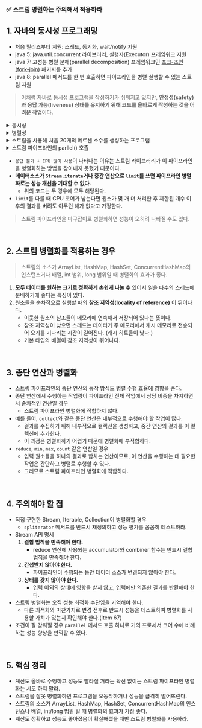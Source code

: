 ### ✅ 스트림 병렬화는 주의해서 적용하라

## 1. 자바의 동시성 프로그래밍

- 처음 릴리즈부터 지원: 스레드, 동기화, wait/notify 지원
- java 5: java.util.concurrent 라이브러리, 실행자(Executor) 프레임워크 지원
- java 7: 고성능 병렬 분해(parallel decomposition) 프레임워크인 [포크-조인(fork-join)](https://upcurvewave.tistory.com/653) 패키지를 추가
- java 8: parallel 메서드를 한 번 호출하면 파이프라인을 병렬 실행할 수 있는 스트림 지원
> 이처럼 자바로 동시성 프로그램을 작성하기가 쉬워지고 있지만, **안정성(safety)과 응답 가능(liveness) 상태를 유지하기 위해 코드를 올바르게 작성하는 것을 어려운 작업**이다.

<details>
    <summary>동시성</summary>
<div markdown="1">

- 싱글 코어에서 멀티스레드를 동작시키기 위한 방식으로, 멀티 태스킹을 위해 **여러 개의 스레드가 번갈아가면서 실행**되는 성질을 말한다.
- 즉, 여러 작업이 동시에 실행되고 있는 **것처럼** 구현되는 것
</div>
</details>

<details>
    <summary>병렬성</summary>
<div markdown="1">

- 멀티 코어에서 멀티스레드를 동작 시키는 방식으로, 한 개 이상의 스레드를 포함하는 각 코어들이 동시에 실행되는 성질을 말한다.
- 즉, 여러 작업이 **실제로** 동시에 실행되고 있는 것
</div>
</details>

<details>
    <summary>스트림을 사용해 처음 20개의 메르센 소수를 생성하는 프로그램</summary>
<div markdown="1">

```java
package Effective_java.item48;

import java.math.BigInteger;
import java.util.stream.Stream;

public class Ex48_1 {
    static final BigInteger ONE  = BigInteger.ONE;
    static final BigInteger TWO  = BigInteger.TWO;

    public static void main(String[] args) {
        long startTime = System.currentTimeMillis();

        primes()
                .map(p -> TWO.pow(p.intValueExact()).subtract(ONE))
                .filter(mersenne -> mersenne.isProbablePrime(50))
                .limit(20)
                .forEach(System.out::println);

        long endTime = System.currentTimeMillis();
        System.out.println(String.format("코드 실행 시간: %20dms", endTime - startTime));
    }

    static Stream<BigInteger> primes() {
        return Stream.iterate(TWO, BigInteger::nextProbablePrime);
    }
}


/*--------------------------------------------*/
코드 실행 시간:    9541ms
```
</div>
</details>

<details>
    <summary>스트림 파이프라인의 parllel() 호출</summary>
<div markdown="1">

```java
package Effective_java.item48;

/**
 * 병렬 스트림 사용
 */
import java.math.BigInteger;
import java.util.stream.Stream;

public class Ex48_1_2{

    static final BigInteger ONE = BigInteger.ONE;
    static final BigInteger TWO = BigInteger.TWO;

    public static void main(String[] args) {
        long startTime = System.currentTimeMillis();

        primes()
                .map(p -> TWO.pow(p.intValueExact()).subtract(ONE))
                .parallel()
                .filter(mersenne -> mersenne.isProbablePrime(50))
                .limit(20)
                .forEach(System.out::println);

        long endTime = System.currentTimeMillis();
        System.out.println(String.format("코드 실행 시간: %20dms", endTime - startTime));
    }

    static Stream<BigInteger> primes() {
        return Stream.iterate(TWO, BigInteger::nextProbablePrime);
    }
}

/*--------------------------------------------*/
응답 불가 + CPU 많이 사용
```
</div>
</details>

- `응답 불가 + CPU 많이 사용`이 나타나는 이유는 스트림 라이브러리가 이 파이프라인을 병렬화하는 방법을 찾아내지 못했기 때문이다.
- **데이터소스가 `Stream.iterate`거나 중간 연산으로 `limit`를 쓰면 파이프라인 병렬화로는 성능 개선을 기대할 수 없다.**
    - 위의 코드는 두 경우에 모두 해당된다.
- `limit`를 다룰 때 CPU 코어가 남는다면 원소가 몇 개 더 처리한 후 제한된 개수 이후의 결과를 버려도 아무런 해가 없다고 가정한다.
> 스트림 파이프라인을 마구잡이로 병렬화하면 성능이 오히려 나빠질 수도 있다.

<br>

## 2. 스트림 병렬화를 적용하는 경우
> 스트림의 소스가 ArrayList, HashMap, HashSet, ConcurrentHashMap의 인스턴스거나 배열, int 범위, long 범위일 때 병렬화의 효과가 좋다.

1. **모두 데이터를 원하는 크기로 정확하게 손쉽게 나눌 수** 있어서 일을 다수의 스레드에 분배하기에 좋다는 특징이 있다.
2. 원소들을 순차적으로 실행할 때의 **참조 지역성(locality of reference)** 이 뛰어나다.
    - 이웃한 원소의 참조들이 메모리에 연속해서 저장되어 있다는 뜻이다.
    - 참조 지역성이 낮으면 스레드는 데이터가 주 메모리에서 캐시 메모리로 전송되어 오기를 기다리는 시간이 길어진다. (캐시 히트율이 낮다.)
    - 기본 타입의 배열이 참조 지역성이 뛰어나다.

<br>

## 3. 종단 연산과 병렬화

- 스트림 파이프라인의 종단 연산의 동작 방식도 병렬 수행 효율에 영향을 준다.
- 종단 연산에서 수행하는 작업량이 파이프라인 전체 작업에서 상당 비중을 차지하면서 순차적인 연산일 경우
    - 스트림 파이프라인 병렬화에 적합하지 않다.
- 예를 들어, `collect`와 같은 종단 연산은 내부적으로 수행해야 할 작업이 많다.
    - 결과를 수집하기 위해 내부적으로 컬렉션을 생성하고, 중간 연산의 결과를 이 컬렉션에 추가한다.
    - 이 과정은 병렬화하기 어렵기 때문에 병렬화에 부적합하다.
- `reduce`, `min`, `max`, `count` 같은 연산일 경우
    - 입력 원소들을 하나의 결과로 합치는 연산이므로, 이 연산을 수행하는 데 필요한 작업은 간단하고 병렬로 수행할 수 있다.
    - 그러므로 스트림 파이프라인 병렬화에 적합하다.

<br>

## 4. 주의해야 할 점

- 직접 구현한 Stream, Iterable, Collection이 병렬화할 경우
    - `spliterator` 메서드를 반드시 재정의하고 성능 평가를 꼼꼼히 테스트하라.
- Stream API 명세
    1. **결합 법칙을 만족해야 한다.**
        - reduce 연산에 사용되는 accumulator와 combiner 함수는 반드시 결합 법칙을 만족해야 한다.
    2. **간섭받지 않아야 한다.**
        - 파이프라인이 수행되는 동안 데이터 소스가 변경되지 않아야 한다.
    3. **상태를 갖지 않아야 한다.**
        - 입력 이외의 상태에 영향을 받지 않고, 입력에만 의존한 결과를 반환해야 한다.
- 스트림 병렬화는 오직 성능 최적화 수단임을 기억해야 한다.
    - 다른 최적화와 마찬가지로 변경 전후로 반드시 성능을 테스트하여 병렬화를 사용할 가치가 있는지 확인해야 한다.(Item 67)
- 조건이 잘 갖춰질 경우 `parallel` 메서드 호출 하나로 거의 프로세서 코어 수에 비례하는 성능 향상을 만끽할 수 있다.

<br>

## 5. 핵심 정리

- 계산도 올바로 수행하고 성능도 빨라질 거라는 확신 없이는 스트림 파이프라인 병렬화는 시도 하지 말라.
- 스트림을 잘못 병렬화하면 프로그램을 오동작하거나 성능을 급격히 떨어뜨린다.
- 스트림의 소스가 ArrayList, HashMap, HashSet, ConcurrentHashMap의 인스턴스나 배열,  int/long 범위 일 때 병렬화의 효과가 가장 좋다.
- 계산도 정확하고 성능도 좋아졌음이 확실해졌을 때만 스트림 병렬화를 사용하라.